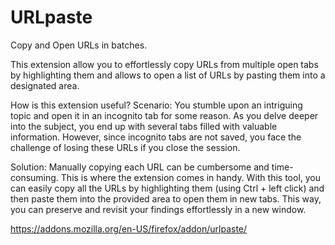 # URLpaste
Copy and Open URLs in batches.

This extension allow you to effortlessly copy URLs from multiple open tabs by highlighting them and allows to open a list of URLs by pasting them into a designated area.

How is this extension useful?
Scenario: You stumble upon an intriguing topic and open it in an incognito tab for some reason. As you delve deeper into the subject, you end up with several tabs filled with valuable information. However, since incognito tabs are not saved, you face the challenge of losing these URLs if you close the session.

Solution: Manually copying each URL can be cumbersome and time-consuming. This is where the extension comes in handy. With this tool, you can easily copy all the URLs by highlighting them (using Ctrl + left click) and then paste them into the provided area to open them in new tabs. This way, you can preserve and revisit your findings effortlessly in a new window.

https://addons.mozilla.org/en-US/firefox/addon/urlpaste/
